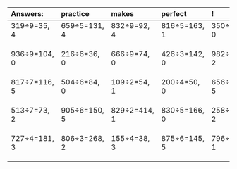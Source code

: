 | Answers: | practice | makes | perfect | ! |
| :--- | :--- | :--- | :--- | :--- |
| 319÷9=35, 4 | 659÷5=131, 4 | 832÷9=92, 4 | 816÷5=163, 1 | 350÷2=175, 0 | 
|   |   |   |   |   | 
|   |   |   |   |   | 
|   |   |   |   |   | 
| 936÷9=104, 0 | 216÷6=36, 0 | 666÷9=74, 0 | 426÷3=142, 0 | 982÷5=196, 2 | 
|   |   |   |   |   | 
|   |   |   |   |   | 
|   |   |   |   |   | 
| 817÷7=116, 5 | 504÷6=84, 0 | 109÷2=54, 1 | 200÷4=50, 0 | 656÷7=93, 5 | 
|   |   |   |   |   | 
|   |   |   |   |   | 
|   |   |   |   |   | 
| 513÷7=73, 2 | 905÷6=150, 5 | 829÷2=414, 1 | 830÷5=166, 0 | 258÷4=64, 2 | 
|   |   |   |   |   | 
|   |   |   |   |   | 
|   |   |   |   |   | 
| 727÷4=181, 3 | 806÷3=268, 2 | 155÷4=38, 3 | 875÷6=145, 5 | 796÷3=265, 1 | 
|   |   |   |   |   | 
|   |   |   |   |   | 
|   |   |   |   |   | 
